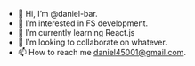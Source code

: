 - 👋 Hi, I’m @daniel-bar.
- 👀 I’m interested in FS development.
- 🌱 I’m currently learning React.js
- 💞️ I’m looking to collaborate on whatever.
- 📫 How to reach me daniel45001@gmail.com.

<!---
daniel-bar/daniel-bar is a ✨ special ✨ repository because its `README.md` (this file) appears on your GitHub profile.
You can click the Preview link to take a look at your changes.
--->
